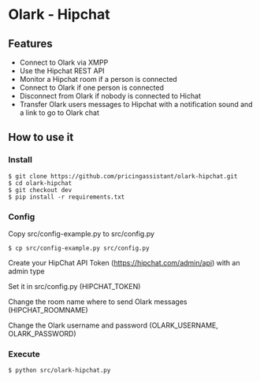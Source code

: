 # Olark - Hipchat


## Features

- Connect to Olark via XMPP
- Use the Hipchat REST API
- Monitor a Hipchat room if a person is connected
- Connect to Olark if one person is connected
- Disconnect from Olark if nobody is connected to Hichat
- Transfer Olark users messages to Hipchat with a notification sound and a link to go to Olark chat


## How to use it

### Install

	$ git clone https://github.com/pricingassistant/olark-hipchat.git
	$ cd olark-hipchat
	$ git checkout dev
	$ pip install -r requirements.txt


### Config

Copy src/config-example.py to src/config.py

	$ cp src/config-example.py src/config.py

Create your HipChat API Token (https://hipchat.com/admin/api) with an admin type

Set it in src/config.py (HIPCHAT_TOKEN)

Change the room name where to send Olark messages (HIPCHAT_ROOMNAME)

Change the Olark username and password (OLARK_USERNAME, OLARK_PASSWORD)


### Execute

	$ python src/olark-hipchat.py
